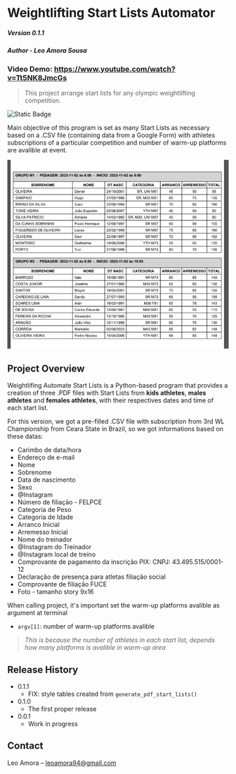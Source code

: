 # Weightlifting Start Lists Automator
##### Version 0.1.1
##### Author - Leo Amora Sousa
### Video Demo: <https://www.youtube.com/watch?v=Tt5NK8JmcGs>
> This project arrange start lists for any olympic weightlifting competition.

![Static Badge](https://img.shields.io/badge/version-0.1.1-orange)

Main objective of this program is set as many Start Lists as necessary based on a .CSV file (containing data from a Google Form) with athletes subscriptions of a particular competition and number of warm-up platforms are avalible at event.

![](images/header.png)

## Project Overview
Weightlifing Automate Start Lists is a Python-based program that provides a creation of three .PDF files with Start Lists from <b>kids athletes</b>, <b>males athletes</b> and <b>females athletes</b>, with their respectives dates and time of each start list.

For this version, we got a pre-filled .CSV file with subscription from 3rd WL Championship from Ceara State in Brazil, so we got informations based on these datas:
- Carimbo de data/hora
- Endereço de e-mail
- Nome
- Sobrenome
- Data de nascimento
- Sexo
- @Instagram
- Número de filiação - FELPCE
- Categoria de Peso
- Categoria de Idade
- Arranco Inicial
- Arremesso Inicial
- Nome do treinador
- @Instagram do Treinador
- @Instagram local de treino
- Comprovante de pagamento da inscrição PIX: CNPJ: 43.495.515/0001-12
- Declaração de presença para atletas filiação social
- Comprovante de filiação FUCE
- Foto - tamanho story 9x16

When calling project, it's important set the warm-up platforms avalible as argument at terminal
- `argv[1]`: number of warm-up platforms avalible
> <i>This is because the number of athletes in each start list, depends how many platforms is avalible in warm-up area</i>

## Release History

* 0.1.1
    * FIX: style tables created from `generate_pdf_start_lists()`
* 0.1.0
    * The first proper release
* 0.0.1
    * Work in progress

## Contact
Leo Amora – leoamora94@gmail.com
